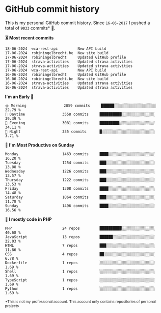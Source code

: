 # GitHub commit history
This is my personal GitHub commit history. Since <!--START_SECTION:first-commit-date-->`16-06-2017`<!--END_SECTION:first-commit-date--> I pushed a total of <!--START_SECTION:total-commit-count-->`9033`<!--END_SECTION:total-commit-count--> commits* 🎉.

<!--START_SECTION:most-recent-commits-->
**⏳ Most recent commits**
                                        
```text
18-06-2024  wca-rest-api         New API build
17-06-2024  robiningelbrecht.be  New site build
17-06-2024  robiningelbrecht     Updated GitHub profile
17-06-2024  strava-activities    Updated strava activities
17-06-2024  strava-activities    Updated strava activities
17-06-2024  wca-rest-api         New API build
16-06-2024  robiningelbrecht     Updated GitHub profile
16-06-2024  robiningelbrecht.be  New site build
16-06-2024  strava-activities    Updated strava activities
16-06-2024  strava-activities    Updated strava activities
```
<!--END_SECTION:most-recent-commits-->  

<!--START_SECTION:commits-per-day-time-->
**I&#039;m an Early 🐤**

```text
🌞 Morning                 2059 commits     ██████░░░░░░░░░░░░░░░░░░░   22.79 %
🌆 Daytime                 3558 commits     ██████████░░░░░░░░░░░░░░░   39.39 %
🌃 Evening                 3081 commits     █████████░░░░░░░░░░░░░░░░   34.11 %
🌙 Night                   335 commits      █░░░░░░░░░░░░░░░░░░░░░░░░   3.71 %
```
<!--END_SECTION:commits-per-day-time-->  

<!--START_SECTION:commits-per-weekday-->
**📅 I&#039;m Most Productive on Sunday**

```text
Monday                    1463 commits     ████░░░░░░░░░░░░░░░░░░░░░   16.20 %
Tuesday                   1254 commits     ███░░░░░░░░░░░░░░░░░░░░░░   13.88 %
Wednesday                 1226 commits     ███░░░░░░░░░░░░░░░░░░░░░░   13.57 %
Thursday                  1222 commits     ███░░░░░░░░░░░░░░░░░░░░░░   13.53 %
Friday                    1308 commits     ████░░░░░░░░░░░░░░░░░░░░░   14.48 %
Saturday                  1064 commits     ███░░░░░░░░░░░░░░░░░░░░░░   11.78 %
Sunday                    1496 commits     ████░░░░░░░░░░░░░░░░░░░░░   16.56 %
```
<!--END_SECTION:commits-per-weekday-->  

<!--START_SECTION:repos-per-language-->
**💬 I mostly code in PHP**

```text
PHP                       24 repos         ██████████░░░░░░░░░░░░░░░   40.68 %
JavaScript                13 repos         ██████░░░░░░░░░░░░░░░░░░░   22.03 %
HTML                      7 repos          ███░░░░░░░░░░░░░░░░░░░░░░   11.86 %
CSS                       4 repos          ██░░░░░░░░░░░░░░░░░░░░░░░   6.78 %
Dockerfile                1 repos          ░░░░░░░░░░░░░░░░░░░░░░░░░   1.69 %
Shell                     1 repos          ░░░░░░░░░░░░░░░░░░░░░░░░░   1.69 %
TypeScript                1 repos          ░░░░░░░░░░░░░░░░░░░░░░░░░   1.69 %
Python                    1 repos          ░░░░░░░░░░░░░░░░░░░░░░░░░   1.69 %
```
<!--END_SECTION:repos-per-language-->  

<sub>*This is not my professional account. This account only contains repositories of personal projects</sub>

